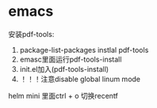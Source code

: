 # emacs

安装pdf-tools:
1. package-list-packages instlal pdf-tools
2. emasc里面运行pdf-tools-install
3. init.el加入(pdf-tools-install)
4. ！！！注意disable global linum mode

helm mini 里面ctrl + o 切换recentf
